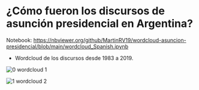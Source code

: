 # ¿Cómo fueron los discursos de asunción presidencial en Argentina?

Notebook: https://nbviewer.org/github/MartinRV19/wordcloud-asuncion-presidencial/blob/main/wordcloud_Spanish.ipynb

-	Wordcloud de los discursos desde 1983 a 2019.

![0 wordcloud 1](https://user-images.githubusercontent.com/87724440/224145505-58902f88-1611-47d7-8f8f-16738d121025.png)

![1 wordcloud 2](https://user-images.githubusercontent.com/87724440/224145549-bf422fb7-d3a0-4d7b-8029-86892a831dfa.png)

